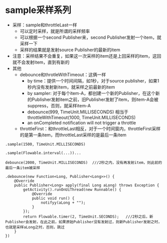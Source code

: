# sample采样系列

- 采样：sample和throttleLast一样
    - 可以定时采样，就是所谓的采样频率
    - 可以根据一个second Publisher来，second Publisher发射一个item，就采样一下
    - 采样的结果就是发射source Publisher的最新的item
- 注意：采样结果不会重复，如果这一次采样的item还是上回采样的item，这回就不会发射item，直到有新的
- 其他
    - debounce和throtleWithTimeout：这俩一样
        - by time：提供一个时间间隔，如1秒，对于source publisher，如果1秒内没有发射新item，就采样之前最新的item
        - by sampler: 对于每个item-A，都创建一个新的Publisher，在这个新的Publisher发射item之前，旧Publisher发射了item，则item-A会被suppress，否则，就采样item-A
        - debounce(999, TimeUnit.MILLISECONDS) 相当于 throttleWithTimeout(1000, TimeUnit.MILLISECONDS)
        - an onCompleted notification will not trigger a throttle
    - throttleFirst：和throttleLast相反，对于一个时间窗内，throttleFirst采样的是第一条item，而throttleLast采样的是最后一条item

```
.sample(1500, TimeUnit.MILLISECONDS)

.sample(Flowable.interval(...))...

debounce(2000, TimeUnit.MILLISECONDS)  ///2秒之内，没有再发射item，则此前的最后一条item被采样

.debounce(new Function<Long, Publisher<Long>>() {
    @Override
    public Publisher<Long> apply(final Long aLong) throws Exception {
        getActivity().runOnUiThread(new Runnable() {
            @Override
            public void run() {
                notifyy(aLong + "");
            }
        });
        return Flowable.timer(2, TimeUnit.SECONDS);   ///2秒之后，新Publisher会发射，在此之前，如果原始Publisher没有发射过，则新Publisher发射之时，也就是采样aLong之时，否则，跳过
    }
})
```

